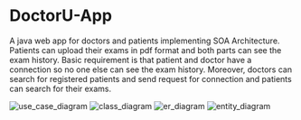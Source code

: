 # DoctorU-App
A java web app for doctors and patients implementing SOA Architecture. Patients can upload their exams in pdf format and both parts can see the exam history. Basic requirement is that patient and doctor have a connection so no one else can see the exam history. Moreover, doctors can search for registered patients and send request for connection and patients can search for their exams.

![use_case_diagram](https://user-images.githubusercontent.com/22822384/200935684-e011efca-85cc-4cd1-9f14-a79b4c10ac38.png)
![class_diagram](https://user-images.githubusercontent.com/22822384/200935709-9503fcf9-45c2-470c-a44d-e132cc878f19.png)
![er_diagram](https://user-images.githubusercontent.com/22822384/200935724-5d1fc4c1-0acb-4600-a48b-06f40d403973.png)
![entity_diagram](https://user-images.githubusercontent.com/22822384/200935729-ef6392fb-1694-4093-8b50-6651f2f90cb2.png)
